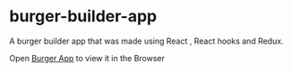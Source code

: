 # burger-builder-app
A burger builder app that was made using React , React hooks and Redux.

Open [Burger App](https://burger-build-57643.web.app/) to view it in the Browser
